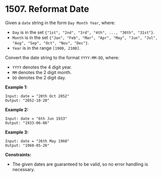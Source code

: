 # 1507. Reformat Date

Given a `date` string in the form `Day Month Year`, where:

- `Day` is in the set `{"1st", "2nd", "3rd", "4th", ..., "30th", "31st"}`.
- `Month` is in the set `{"Jan", "Feb", "Mar", "Apr", "May", "Jun", "Jul", "Aug", "Sep", "Oct", "Nov", "Dec"}`.
- `Year` is in the range `[1900, 2100]`.

Convert the date string to the format `YYYY-MM-DD`, where:

- `YYYY` denotes the 4 digit year.
- `MM` denotes the 2 digit month.
- `DD` denotes the 2 digit day.

**Example 1:**

```()
Input: date = "20th Oct 2052"
Output: "2052-10-20"
```

**Example 2:**

```()
Input: date = "6th Jun 1933"
Output: "1933-06-06"
```

**Example 3:**

```()
Input: date = "26th May 1960"
Output: "1960-05-26"
```

**Constraints:**

- The given dates are guaranteed to be valid, so no error handling is necessary.
